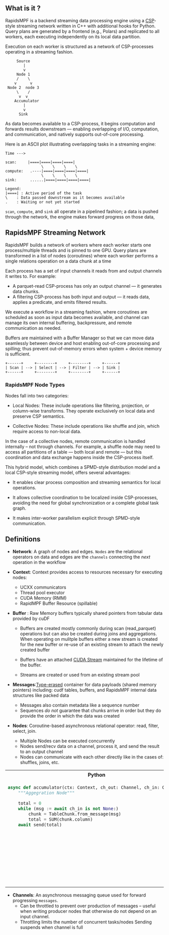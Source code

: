 
## What is it ?

RapidsMPF is a backend streaming data processing engine using a [CSP](https://en.wikipedia.org/wiki/Communicating_sequential_processes)-style streaming network written in C++ with additional hooks for Python.  Query plans are generated by a frontend (e.g., Polars) and replicated to all workers, each executing independently on its local data partition.  

Execution on each worker is structured as a network of CSP-processes operating in a streaming fashion. 

```
     Source
        |
        v
     Node 1
     /    \
    v      v
 Node 2  node 3
     \    /
      v  v
    Accumulator
        |
        v
      Sink
```

As data becomes available to a CSP-process, it begins computation and forwards results downstream — enabling overlapping of I/O, computation, and communication, and natively supports out-of-core processing.

Here is an ASCII plot illustrating overlapping tasks in a streaming engine:

```
Time --->

scan:     |====|====|====|====|
                \    \    \    \
compute:   .----|====|====|====|====|
                \    \    \    \
sink:      ......|====|====|====|====|

Legend:
|====| : Active period of the task
\    : Data passed downstream as it becomes available
.    : Waiting or not yet started
```

`scan`, `compute`, and `sink` all operate in a pipelined fashion; a data is pushed through the network, the engine makes forward progress on those data,




## RapidsMPF Streaming Network

RapidsMPF builds a network of workers where each worker starts one process/multiple threads and is pinned to one GPU.  Query plans are transformed in a list of nodes (coroutines) where each worker performs a single relations operation on a data chunk at a time

Each process has a set of input channels it reads from and output channels it writes to. For example:

- A parquet-read CSP-process has only an output channel — it generates data chunks.
- A filtering CSP-process has both input and output — it reads data, applies a predicate, and emits filtered results.

We execute a workflow in a streaming fashion, where coroutines are scheduled as soon as input data becomes available, and channel can manage its own internal buffering, backpressure, and remote communication as needed.

Buffers are maintained with a Buffer Manager so that we can move data seamlessly between device and host enabling out-of-core processing and spilling; thus prevent out-of-memory errors when system + device memory is sufficient.

```
+------+     +--------+     +--------+     +------+
| Scan | --> | Select | --> | Filter | --> | Sink |
+------+     +--------+     +--------+     +------+
```

### RapidsMPF Node Types

Nodes fall into two categories:
- Local Nodes: These include operations like filtering, projection, or column-wise transforms. They operate exclusively on local data and preserve CSP semantics.

- Collective Nodes: These include operations like shuffle and join, which require access to non-local data. 

In the case of a collective nodes, remote communication is handled internally – not through channels. For example, a shuffle node may need to access all partitions of a table — both local and remote — but this coordination and data exchange happens inside the CSP-process itself.

This hybrid model, which combines a SPMD-style distribution model and a local CSP-style streaming model, offers several advantages:

- It enables clear process composition and streaming semantics for local operations.

- It allows collective coordination to be localized inside CSP-processes, avoiding the need for global synchronization or a complete global task graph.

- It makes inter-worker parallelism explicit through SPMD-style communication.


## Definitions
- **Network**: A graph of nodes and edges.  `Nodes` are the relational operators on data and edges are the `channels` connecting the _next_ operation in the workflow

- **Context**: Context provides access to resources necessary for executing nodes:
  - UCXX communicators
  - Thread pool executor
  - CUDA Memory (RMM) 
  - RapidMPF Buffer Resource (spillable)

- **Buffer** : Raw Memory buffers typically shared pointers from tabular data provided by cuDF
  - Buffers are created mostly commonly during scan (read_parquet) operations but can also be created during joins and aggregations.  When operating on mulitple buffers either a new stream is created for the new buffer or re-use of an existing stream to attach the newly created buffer

  - Buffers have an attached [CUDA Stream](https://developer.download.nvidia.com/CUDA/training/StreamsAndConcurrencyWebinar.pdf) maintained for the lifetime of the buffer. 
  - Streams are created or used from an existing stream pool
  
- **Messages**:[Type-erased](https://en.wikipedia.org/wiki/Type_erasure) container for data payloads (shared memory pointers) including: cudf tables, buffers, and RapidsMPF internal data structures like packed data
  - Messages also contain metadata like a sequence number
  - Sequences _do not_ guarantee that chunks arrive in order but they do provide the order in which the data was created


- **Nodes**: Coroutine-based asynchronous relational operator: read, filter, select, join.  
  - Multiple Nodes can be executed concurrently
  - Nodes send/recv data on a channel, process it, and send the result to an output channel
  - Nodes can communicate with each other directly like in the cases of: shuffles, joins, etc.


 <!-- need to write a better pseudo exmaple -->

<table>
<tr>
<th>Python</th>
<th>C++</th>
</tr>
<tr>
<td valign="top">

```python
async def accumulator(ctx: Context, ch_out: Channel, ch_in: Channel):
    """Aggegration Node"""

    total = 0
    while (msg := await ch_in is not None:)
        chunk = TableChunk.from_message(msg)
        total = SUM(chunk.column)
    await send(total)
```

</td>
<td valign="top">

```c++
rapidsmpf::task<void> accumulator(
    std::shared_ptr<rapidsmpf::Channel> ch_out,
    std::shared_ptr<rapidsmpf::Channel> ch_in)
{
    int64_t total = 0;
    while (true) {
        auto msg = co_await ch_in->recv();
        if (!msg) {
            break;
        }
        auto chunk = rapidsmpf::TableChunk::from_message(*msg);

        total += chunk->get_column("value")->sum<int64_t>();
    }

    // Send the accumulated result downstream as a message
    co_await ch_out->send(rapidsmpf::make_message(total));
}
```

</td>
</tr>
</table>


- **Channels**: An asynchronous messaging queue used for forward progressing `messages`.
  - Can be throttled to prevent over production of messages – useful when writing producer nodes that otherwise do not depend on an input channel.
  - Throttling limits the number of concurrent tasks/nodes
Sending suspends when channel is full
